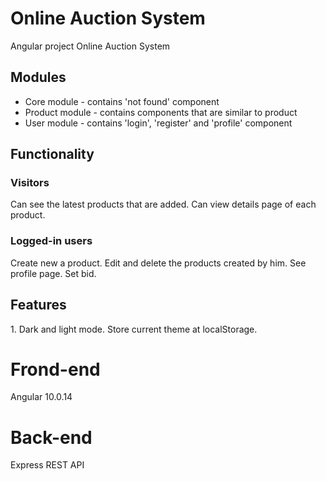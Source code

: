 # Online Auction System
Angular project Online Auction System

<h2>Modules</h2>

- Core module - contains 'not found' component 
- Product module - contains components that are similar to product
- User module - contains 'login', 'register' and 'profile' component 

<h2>Functionality</h2>

<h3>Visitors</h3>
Can see the latest products that are added. Can view details page of each product.

<h3>Logged-in users</h3>
Create new a product.
Edit and delete the products created by him. See profile page. Set bid.

<h2>Features</h2>
1. Dark and light mode. Store current theme at localStorage.

# Frond-end
Angular 10.0.14

# Back-end
Express REST API
